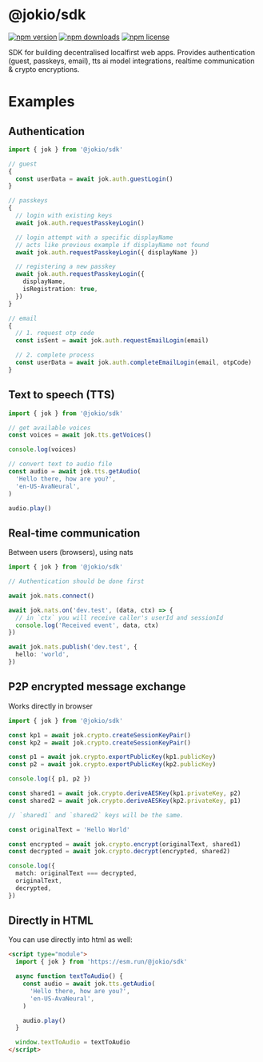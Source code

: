 # @jokio/sdk

[![npm version](https://img.shields.io/npm/v/@jokio/sdk.svg?color=brightgreen)](https://www.npmjs.com/package/@jokio/sdk)
[![npm downloads](https://img.shields.io/npm/dm/@jokio/sdk.svg)](https://www.npmjs.com/package/@jokio/sdk)
[![npm license](https://img.shields.io/npm/l/@jokio/sdk.svg)](https://www.npmjs.com/package/@jokio/sdk)

SDK for building decentralised localfirst web apps.
Provides authentication (guest, passkeys, email), tts ai model integrations, realtime communication & crypto encryptions.

# Examples

## Authentication

```ts
import { jok } from '@jokio/sdk'

// guest
{
  const userData = await jok.auth.guestLogin()
}

// passkeys
{
  // login with existing keys
  await jok.auth.requestPasskeyLogin()

  // login attempt with a specific displayName
  // acts like previous example if displayName not found
  await jok.auth.requestPasskeyLogin({ displayName })

  // registering a new passkey
  await jok.auth.requestPasskeyLogin({
    displayName,
    isRegistration: true,
  })
}

// email
{
  // 1. request otp code
  const isSent = await jok.auth.requestEmailLogin(email)

  // 2. complete process
  const userData = await jok.auth.completeEmailLogin(email, otpCode)
}
```

## Text to speech (TTS)

```ts
import { jok } from '@jokio/sdk'

// get available voices
const voices = await jok.tts.getVoices()

console.log(voices)

// convert text to audio file
const audio = await jok.tts.getAudio(
  'Hello there, how are you?',
  'en-US-AvaNeural',
)

audio.play()
```

## Real-time communication

Between users (browsers), using nats

```ts
import { jok } from '@jokio/sdk'

// Authentication should be done first

await jok.nats.connect()

await jok.nats.on('dev.test', (data, ctx) => {
  // in `ctx` you will receive caller's userId and sessionId
  console.log('Received event', data, ctx)
})

await jok.nats.publish('dev.test', {
  hello: 'world',
})
```

## P2P encrypted message exchange

Works directly in browser

```ts
import { jok } from '@jokio/sdk'

const kp1 = await jok.crypto.createSessionKeyPair()
const kp2 = await jok.crypto.createSessionKeyPair()

const p1 = await jok.crypto.exportPublicKey(kp1.publicKey)
const p2 = await jok.crypto.exportPublicKey(kp2.publicKey)

console.log({ p1, p2 })

const shared1 = await jok.crypto.deriveAESKey(kp1.privateKey, p2)
const shared2 = await jok.crypto.deriveAESKey(kp2.privateKey, p1)

// `shared1` and `shared2` keys will be the same.

const originalText = 'Hello World'

const encrypted = await jok.crypto.encrypt(originalText, shared1)
const decrypted = await jok.crypto.decrypt(encrypted, shared2)

console.log({
  match: originalText === decrypted,
  originalText,
  decrypted,
})
```

## Directly in HTML

You can use directly into html as well:

```html
<script type="module">
  import { jok } from 'https://esm.run/@jokio/sdk'

  async function textToAudio() {
    const audio = await jok.tts.getAudio(
      'Hello there, how are you?',
      'en-US-AvaNeural',
    )

    audio.play()
  }

  window.textToAudio = textToAudio
</script>
```

